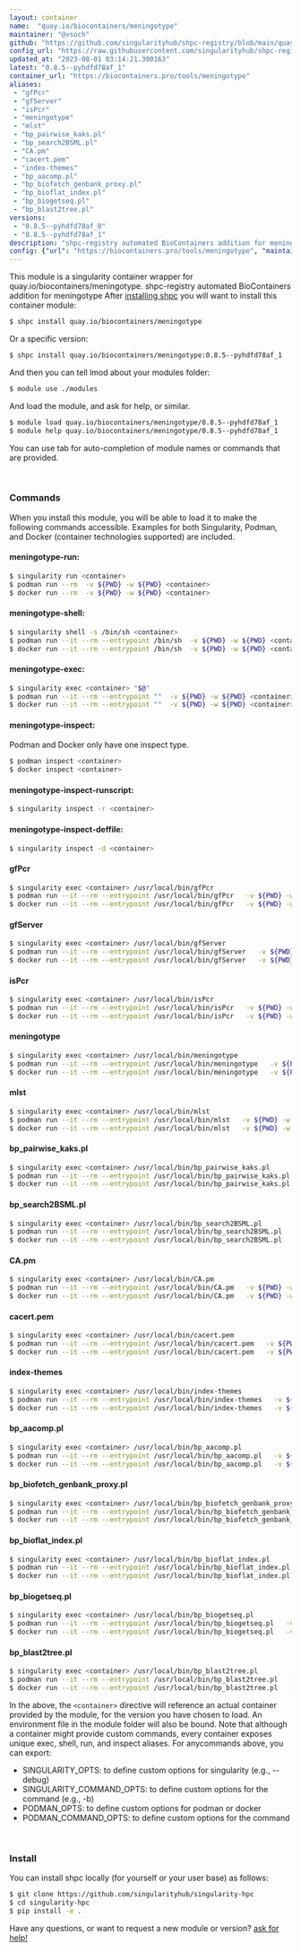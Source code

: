 ```yaml
---
layout: container
name:  "quay.io/biocontainers/meningotype"
maintainer: "@vsoch"
github: "https://github.com/singularityhub/shpc-registry/blob/main/quay.io/biocontainers/meningotype/container.yaml"
config_url: "https://raw.githubusercontent.com/singularityhub/shpc-registry/main/quay.io/biocontainers/meningotype/container.yaml"
updated_at: "2023-08-01 03:14:21.300163"
latest: "0.8.5--pyhdfd78af_1"
container_url: "https://biocontainers.pro/tools/meningotype"
aliases:
 - "gfPcr"
 - "gfServer"
 - "isPcr"
 - "meningotype"
 - "mlst"
 - "bp_pairwise_kaks.pl"
 - "bp_search2BSML.pl"
 - "CA.pm"
 - "cacert.pem"
 - "index-themes"
 - "bp_aacomp.pl"
 - "bp_biofetch_genbank_proxy.pl"
 - "bp_bioflat_index.pl"
 - "bp_biogetseq.pl"
 - "bp_blast2tree.pl"
versions:
 - "0.8.5--pyhdfd78af_0"
 - "0.8.5--pyhdfd78af_1"
description: "shpc-registry automated BioContainers addition for meningotype"
config: {"url": "https://biocontainers.pro/tools/meningotype", "maintainer": "@vsoch", "description": "shpc-registry automated BioContainers addition for meningotype", "latest": {"0.8.5--pyhdfd78af_1": "sha256:bee23daa38f122c4e294961a28d70a4cb0c7c4d0933689f27d1578579a136435"}, "tags": {"0.8.5--pyhdfd78af_0": "sha256:9d28ae0b769f13c72a37cc86c230eb7c028f13dbe55f2843edee3ea199844501", "0.8.5--pyhdfd78af_1": "sha256:bee23daa38f122c4e294961a28d70a4cb0c7c4d0933689f27d1578579a136435"}, "docker": "quay.io/biocontainers/meningotype", "aliases": {"gfPcr": "/usr/local/bin/gfPcr", "gfServer": "/usr/local/bin/gfServer", "isPcr": "/usr/local/bin/isPcr", "meningotype": "/usr/local/bin/meningotype", "mlst": "/usr/local/bin/mlst", "bp_pairwise_kaks.pl": "/usr/local/bin/bp_pairwise_kaks.pl", "bp_search2BSML.pl": "/usr/local/bin/bp_search2BSML.pl", "CA.pm": "/usr/local/bin/CA.pm", "cacert.pem": "/usr/local/bin/cacert.pem", "index-themes": "/usr/local/bin/index-themes", "bp_aacomp.pl": "/usr/local/bin/bp_aacomp.pl", "bp_biofetch_genbank_proxy.pl": "/usr/local/bin/bp_biofetch_genbank_proxy.pl", "bp_bioflat_index.pl": "/usr/local/bin/bp_bioflat_index.pl", "bp_biogetseq.pl": "/usr/local/bin/bp_biogetseq.pl", "bp_blast2tree.pl": "/usr/local/bin/bp_blast2tree.pl"}}
---
```


This module is a singularity container wrapper for quay.io/biocontainers/meningotype.
shpc-registry automated BioContainers addition for meningotype
After [installing shpc](#install) you will want to install this container module:


```bash
$ shpc install quay.io/biocontainers/meningotype
```

Or a specific version:

```bash
$ shpc install quay.io/biocontainers/meningotype:0.8.5--pyhdfd78af_1
```

And then you can tell lmod about your modules folder:

```bash
$ module use ./modules
```

And load the module, and ask for help, or similar.

```bash
$ module load quay.io/biocontainers/meningotype/0.8.5--pyhdfd78af_1
$ module help quay.io/biocontainers/meningotype/0.8.5--pyhdfd78af_1
```

You can use tab for auto-completion of module names or commands that are provided.

<br>

### Commands

When you install this module, you will be able to load it to make the following commands accessible.
Examples for both Singularity, Podman, and Docker (container technologies supported) are included.

#### meningotype-run:

```bash
$ singularity run <container>
$ podman run --rm  -v ${PWD} -w ${PWD} <container>
$ docker run --rm  -v ${PWD} -w ${PWD} <container>
```

#### meningotype-shell:

```bash
$ singularity shell -s /bin/sh <container>
$ podman run --it --rm --entrypoint /bin/sh  -v ${PWD} -w ${PWD} <container>
$ docker run --it --rm --entrypoint /bin/sh  -v ${PWD} -w ${PWD} <container>
```

#### meningotype-exec:

```bash
$ singularity exec <container> "$@"
$ podman run --it --rm --entrypoint ""  -v ${PWD} -w ${PWD} <container> "$@"
$ docker run --it --rm --entrypoint ""  -v ${PWD} -w ${PWD} <container> "$@"
```

#### meningotype-inspect:

Podman and Docker only have one inspect type.

```bash
$ podman inspect <container>
$ docker inspect <container>
```

#### meningotype-inspect-runscript:

```bash
$ singularity inspect -r <container>
```

#### meningotype-inspect-deffile:

```bash
$ singularity inspect -d <container>
```


#### gfPcr

```bash
$ singularity exec <container> /usr/local/bin/gfPcr
$ podman run --it --rm --entrypoint /usr/local/bin/gfPcr   -v ${PWD} -w ${PWD} <container> -c " $@"
$ docker run --it --rm --entrypoint /usr/local/bin/gfPcr   -v ${PWD} -w ${PWD} <container> -c " $@"
```


#### gfServer

```bash
$ singularity exec <container> /usr/local/bin/gfServer
$ podman run --it --rm --entrypoint /usr/local/bin/gfServer   -v ${PWD} -w ${PWD} <container> -c " $@"
$ docker run --it --rm --entrypoint /usr/local/bin/gfServer   -v ${PWD} -w ${PWD} <container> -c " $@"
```


#### isPcr

```bash
$ singularity exec <container> /usr/local/bin/isPcr
$ podman run --it --rm --entrypoint /usr/local/bin/isPcr   -v ${PWD} -w ${PWD} <container> -c " $@"
$ docker run --it --rm --entrypoint /usr/local/bin/isPcr   -v ${PWD} -w ${PWD} <container> -c " $@"
```


#### meningotype

```bash
$ singularity exec <container> /usr/local/bin/meningotype
$ podman run --it --rm --entrypoint /usr/local/bin/meningotype   -v ${PWD} -w ${PWD} <container> -c " $@"
$ docker run --it --rm --entrypoint /usr/local/bin/meningotype   -v ${PWD} -w ${PWD} <container> -c " $@"
```


#### mlst

```bash
$ singularity exec <container> /usr/local/bin/mlst
$ podman run --it --rm --entrypoint /usr/local/bin/mlst   -v ${PWD} -w ${PWD} <container> -c " $@"
$ docker run --it --rm --entrypoint /usr/local/bin/mlst   -v ${PWD} -w ${PWD} <container> -c " $@"
```


#### bp_pairwise_kaks.pl

```bash
$ singularity exec <container> /usr/local/bin/bp_pairwise_kaks.pl
$ podman run --it --rm --entrypoint /usr/local/bin/bp_pairwise_kaks.pl   -v ${PWD} -w ${PWD} <container> -c " $@"
$ docker run --it --rm --entrypoint /usr/local/bin/bp_pairwise_kaks.pl   -v ${PWD} -w ${PWD} <container> -c " $@"
```


#### bp_search2BSML.pl

```bash
$ singularity exec <container> /usr/local/bin/bp_search2BSML.pl
$ podman run --it --rm --entrypoint /usr/local/bin/bp_search2BSML.pl   -v ${PWD} -w ${PWD} <container> -c " $@"
$ docker run --it --rm --entrypoint /usr/local/bin/bp_search2BSML.pl   -v ${PWD} -w ${PWD} <container> -c " $@"
```


#### CA.pm

```bash
$ singularity exec <container> /usr/local/bin/CA.pm
$ podman run --it --rm --entrypoint /usr/local/bin/CA.pm   -v ${PWD} -w ${PWD} <container> -c " $@"
$ docker run --it --rm --entrypoint /usr/local/bin/CA.pm   -v ${PWD} -w ${PWD} <container> -c " $@"
```


#### cacert.pem

```bash
$ singularity exec <container> /usr/local/bin/cacert.pem
$ podman run --it --rm --entrypoint /usr/local/bin/cacert.pem   -v ${PWD} -w ${PWD} <container> -c " $@"
$ docker run --it --rm --entrypoint /usr/local/bin/cacert.pem   -v ${PWD} -w ${PWD} <container> -c " $@"
```


#### index-themes

```bash
$ singularity exec <container> /usr/local/bin/index-themes
$ podman run --it --rm --entrypoint /usr/local/bin/index-themes   -v ${PWD} -w ${PWD} <container> -c " $@"
$ docker run --it --rm --entrypoint /usr/local/bin/index-themes   -v ${PWD} -w ${PWD} <container> -c " $@"
```


#### bp_aacomp.pl

```bash
$ singularity exec <container> /usr/local/bin/bp_aacomp.pl
$ podman run --it --rm --entrypoint /usr/local/bin/bp_aacomp.pl   -v ${PWD} -w ${PWD} <container> -c " $@"
$ docker run --it --rm --entrypoint /usr/local/bin/bp_aacomp.pl   -v ${PWD} -w ${PWD} <container> -c " $@"
```


#### bp_biofetch_genbank_proxy.pl

```bash
$ singularity exec <container> /usr/local/bin/bp_biofetch_genbank_proxy.pl
$ podman run --it --rm --entrypoint /usr/local/bin/bp_biofetch_genbank_proxy.pl   -v ${PWD} -w ${PWD} <container> -c " $@"
$ docker run --it --rm --entrypoint /usr/local/bin/bp_biofetch_genbank_proxy.pl   -v ${PWD} -w ${PWD} <container> -c " $@"
```


#### bp_bioflat_index.pl

```bash
$ singularity exec <container> /usr/local/bin/bp_bioflat_index.pl
$ podman run --it --rm --entrypoint /usr/local/bin/bp_bioflat_index.pl   -v ${PWD} -w ${PWD} <container> -c " $@"
$ docker run --it --rm --entrypoint /usr/local/bin/bp_bioflat_index.pl   -v ${PWD} -w ${PWD} <container> -c " $@"
```


#### bp_biogetseq.pl

```bash
$ singularity exec <container> /usr/local/bin/bp_biogetseq.pl
$ podman run --it --rm --entrypoint /usr/local/bin/bp_biogetseq.pl   -v ${PWD} -w ${PWD} <container> -c " $@"
$ docker run --it --rm --entrypoint /usr/local/bin/bp_biogetseq.pl   -v ${PWD} -w ${PWD} <container> -c " $@"
```


#### bp_blast2tree.pl

```bash
$ singularity exec <container> /usr/local/bin/bp_blast2tree.pl
$ podman run --it --rm --entrypoint /usr/local/bin/bp_blast2tree.pl   -v ${PWD} -w ${PWD} <container> -c " $@"
$ docker run --it --rm --entrypoint /usr/local/bin/bp_blast2tree.pl   -v ${PWD} -w ${PWD} <container> -c " $@"
```



In the above, the `<container>` directive will reference an actual container provided
by the module, for the version you have chosen to load. An environment file in the
module folder will also be bound. Note that although a container
might provide custom commands, every container exposes unique exec, shell, run, and
inspect aliases. For anycommands above, you can export:

 - SINGULARITY_OPTS: to define custom options for singularity (e.g., --debug)
 - SINGULARITY_COMMAND_OPTS: to define custom options for the command (e.g., -b)
 - PODMAN_OPTS: to define custom options for podman or docker
 - PODMAN_COMMAND_OPTS: to define custom options for the command

<br>

### Install

You can install shpc locally (for yourself or your user base) as follows:

```bash
$ git clone https://github.com/singularityhub/singularity-hpc
$ cd singularity-hpc
$ pip install -e .
```

Have any questions, or want to request a new module or version? [ask for help!](https://github.com/singularityhub/singularity-hpc/issues)